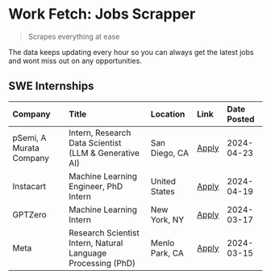 # Work Fetch: Jobs Scrapper
> Scrapes everything at ease

The data keeps updating every hour so you can always get the latest jobs and wont miss out on any opportunities.

## SWE Internships
<!--START_SECTION:workfetch-->
| Company                 | Title                                                        | Location       | Link                                                                                                                                                                                                                                                                         | Date Posted   |
|:------------------------|:-------------------------------------------------------------|:---------------|:-----------------------------------------------------------------------------------------------------------------------------------------------------------------------------------------------------------------------------------------------------------------------------|:--------------|
| pSemi, A Murata Company | Intern, Research Data Scientist (LLM & Generative AI)        | San Diego, CA  | [Apply](https://www.linkedin.com/jobs/view/intern-research-data-scientist-llm-generative-ai-at-psemi-a-murata-company-3887074168?position=7&pageNum=0&refId=S7p0Dqj%2BE3V1vNfSGmmYsQ%3D%3D&trackingId=hswa33JI75obtql4q17M0w%3D%3D&trk=public_jobs_jserp-result_search-card) | 2024-04-23    |
| Instacart               | Machine Learning Engineer, PhD Intern                        | United States  | [Apply](https://www.linkedin.com/jobs/view/machine-learning-engineer-phd-intern-at-instacart-3901991739?position=2&pageNum=0&refId=S7p0Dqj%2BE3V1vNfSGmmYsQ%3D%3D&trackingId=rff%2FbNq8tVmFkhay%2BHMh6Q%3D%3D&trk=public_jobs_jserp-result_search-card)                      | 2024-04-19    |
| GPTZero                 | Machine Learning Intern                                      | New York, NY   | [Apply](https://www.linkedin.com/jobs/view/machine-learning-intern-at-gptzero-3860723963?position=6&pageNum=0&refId=S7p0Dqj%2BE3V1vNfSGmmYsQ%3D%3D&trackingId=EgFC5pEGdcFj8LrVxsR%2ByA%3D%3D&trk=public_jobs_jserp-result_search-card)                                       | 2024-03-17    |
| Meta                    | Research Scientist Intern, Natural Language Processing (PhD) | Menlo Park, CA | [Apply](https://www.linkedin.com/jobs/view/research-scientist-intern-natural-language-processing-phd-at-meta-3858718375?position=8&pageNum=0&refId=S7p0Dqj%2BE3V1vNfSGmmYsQ%3D%3D&trackingId=QPhT8oru81eDcC9CeXYz3w%3D%3D&trk=public_jobs_jserp-result_search-card)          | 2024-03-15    |
<!--END_SECTION:workfetch-->
